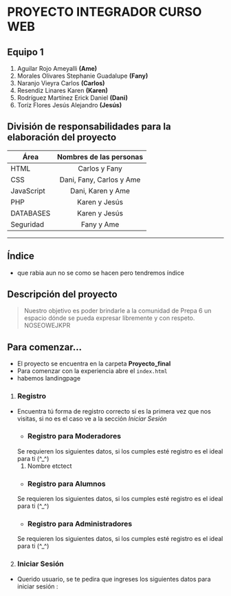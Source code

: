 # PROYECTO INTEGRADOR CURSO WEB
## Equipo 1 
1. Aguilar Rojo Ameyalli **(Ame)**
2. Morales Olivares Stephanie Guadalupe **(Fany)**
3. Naranjo Vieyra Carlos **(Carlos)**
4. Resendiz Linares Karen **(Karen)**
5. Rodríguez Martínez Erick Daniel **(Dani)**
6. Toríz Flores Jesús Alejandro **(Jesús)**
## División de responsabilidades para la elaboración del proyecto
| Área  | Nombres de las personas |
| ------------- |:-------------:|
| HTML    | Carlos y  Fany |
| CSS      | Dani, Fany, Carlos y Ame |
| JavaScript      | Dani, Karen y Ame   |
|PHP| Karen y Jesús |
|DATABASES |  Karen y Jesús |
|Seguridad | Fany y Ame |
****************
## Índice 
- que rabia aun no se como se hacen pero tendremos índice 
## Descripción del proyecto
> Nuestro objetivo es poder brindarle a la comunidad de Prepa 6 un espacio dónde se pueda expresar libremente y con respeto. NOSEOWEJKPR
## Para comenzar...
- El proyecto se encuentra en la carpeta **Proyecto_final**
- Para comenzar con la experiencia abre el `index.html`
- habemos landingpage
1. ### Registro
- Encuentra tú forma de registro correcto sí es la primera vez que nos visitas, si no es el caso ve a la sección _Iniciar Sesión_
    - ### Registro para Moderadores
    Se requieren los siguientes datos, si los cumples esté  registro es el ideal para ti (^_^)
    1. Nombre etctect
    - ### Registro para Alumnos
    Se requieren los siguientes datos, si los cumples esté  registro es el ideal para ti (^_^)
    - ### Registro para Administradores
    Se requieren los siguientes datos, si los cumples esté  registro es el ideal para ti (^_^)
2. ### Iniciar Sesión 
- Querido usuario, se te pedira que ingreses los siguientes datos para iniciar sesión :

